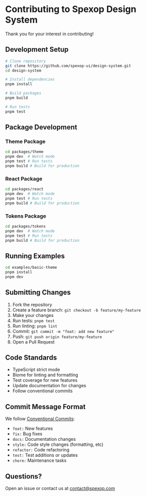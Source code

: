# Contributing to Spexop Design System

Thank you for your interest in contributing!

## Development Setup

```bash
# Clone repository
git clone https://github.com/spexop-ui/design-system.git
cd design-system

# Install dependencies
pnpm install

# Build packages
pnpm build

# Run tests
pnpm test
```

## Package Development

### Theme Package

```bash
cd packages/theme
pnpm dev  # Watch mode
pnpm test # Run tests
pnpm build # Build for production
```

### React Package

```bash
cd packages/react
pnpm dev  # Watch mode
pnpm test # Run tests
pnpm build # Build for production
```

### Tokens Package

```bash
cd packages/tokens
pnpm dev  # Watch mode
pnpm test # Run tests
pnpm build # Build for production
```

## Running Examples

```bash
cd examples/basic-theme
pnpm install
pnpm dev
```

## Submitting Changes

1. Fork the repository
2. Create a feature branch: `git checkout -b feature/my-feature`
3. Make your changes
4. Run tests: `pnpm test`
5. Run linting: `pnpm lint`
6. Commit: `git commit -m "feat: add new feature"`
7. Push: `git push origin feature/my-feature`
8. Open a Pull Request

## Code Standards

- TypeScript strict mode
- Biome for linting and formatting
- Test coverage for new features
- Update documentation for changes
- Follow conventional commits

## Commit Message Format

We follow [Conventional Commits](https://www.conventionalcommits.org/):

- `feat:` New features
- `fix:` Bug fixes
- `docs:` Documentation changes
- `style:` Code style changes (formatting, etc)
- `refactor:` Code refactoring
- `test:` Test additions or updates
- `chore:` Maintenance tasks

## Questions?

Open an issue or contact us at <contact@spexop.com>
